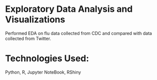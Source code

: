# Exploratory Data Analysis and Visualizations
Performed EDA on flu data collected from CDC and compared with data collected from Twitter. 
# Technologies Used:
Python, R, Jupyter NoteBook, RShiny

